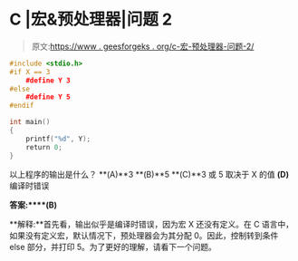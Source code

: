 # C |宏&预处理器|问题 2

> 原文:[https://www . geesforgeks . org/c-宏-预处理器-问题-2/](https://www.geeksforgeeks.org/c-macro-preprocessor-question-2/)

```cpp
#include <stdio.h>
#if X == 3
    #define Y 3
#else
    #define Y 5
#endif

int main()
{
    printf("%d", Y);
    return 0;
}
```

以上程序的输出是什么？
**(A)**3
**(B)**5
**(C)**3 或 5 取决于 X 的值
**(D)** 编译时错误

**答案:****(B)**

**解释:**首先看，输出似乎是编译时错误，因为宏 X 还没有定义。在 C 语言中，如果没有定义宏，默认情况下，预处理器会为其分配 0。因此，控制转到条件 else 部分，并打印 5。为了更好的理解，请看下一个问题。